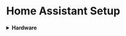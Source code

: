 # Home Assistant Setup

<details>
<summary>
<b>Hardware</b>
</summary>
<p>[Intel NUC](https://www.newegg.com/Product/ProductList.aspx?Description=nuc7i5bnh&Submit=ENE)</p>
</details>
